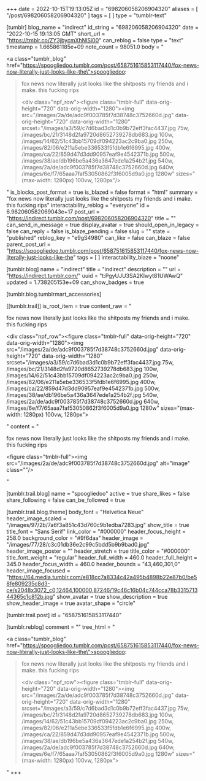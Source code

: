 +++
date = 2022-10-15T19:13:05Z
id = "698206058206904320"
aliases = [ "/post/698206058206904320" ]
tags = [ ]
type = "tumblr-text"

[tumblr]
blog_name = "indirect"
id_string = "698206058206904320"
date = "2022-10-15 19:13:05 GMT"
short_url = "https://tmblr.co/ZY3jbycmXhNlSi00"
can_reblog = false
type = "text"
timestamp = 1.665861185e+09
note_count = 98051.0
body = "<p><a class=\"tumblr_blog\" href=\"https://spoogliedoo.tumblr.com/post/658751615853117440/fox-news-now-literally-just-looks-like-the\">spoogliedoo</a>:</p><blockquote><p>fox news now literally just looks like the shitposts my friends and i make. this fucking rips</p><div class=\"npf_row\"><figure class=\"tmblr-full\" data-orig-height=\"720\" data-orig-width=\"1280\"><img src=\"/images/2a/de/adc9f003785f7d38748c3752660d.jpg\" data-orig-height=\"720\" data-orig-width=\"1280\" srcset=\"/images/a3/59/c7d6bad3d1c0b9b72eff3fac4437.jpg 75w, /images/bc/21/3148d2fa9720d8652739278db683.jpg 100w, /images/14/62/51c43bb15709df094223ac2c9ba0.jpg 250w, /images/82/06/e211a5ebe336533f5fdb1e6f6995.jpg 400w, /images/ca/22/859d47d3dd90957eaf9e4542371b.jpg 500w, /images/38/ae/db196be5a436a3647ede1a254b2f.jpg 540w, /images/2a/de/adc9f003785f7d38748c3752660d.jpg 640w, /images/6e/f7/65aaa7faf53050862f3f6005d9a0.jpg 1280w\" sizes=\"(max-width: 1280px) 100vw, 1280px\"/></figure></div></blockquote>"
is_blocks_post_format = true
is_blazed = false
format = "html"
summary = "fox news now literally just looks like the shitposts my friends and i make. this fucking rips"
interactability_reblog = "everyone"
id = 6.982060582069043e+17
post_url = "https://indirect.tumblr.com/post/698206058206904320"
title = ""
can_send_in_message = true
display_avatar = true
should_open_in_legacy = false
can_reply = false
is_blaze_pending = false
slug = ""
state = "published"
reblog_key = "e9gS4980"
can_like = false
can_blaze = false
parent_post_url = "https://spoogliedoo.tumblr.com/post/658751615853117440/fox-news-now-literally-just-looks-like-the"
tags = [ ]
interactability_blaze = "noone"

[tumblr.blog]
name = "indirect"
title = "indirect"
description = ""
url = "https://indirect.tumblr.com/"
uuid = "t:PgyUJU3SA2Klwyt81UWAwQ"
updated = 1.738205153e+09
can_show_badges = true

[tumblr.blog.tumblrmart_accessories]

[[tumblr.trail]]
is_root_item = true
content_raw = "<p><p>fox news now literally just looks like the shitposts my friends and i make. this fucking rips</p><div class=\"npf_row\"><figure class=\"tmblr-full\" data-orig-height=\"720\" data-orig-width=\"1280\"><img src=\"/images/2a/de/adc9f003785f7d38748c3752660d.jpg\" data-orig-height=\"720\" data-orig-width=\"1280\" srcset=\"/images/a3/59/c7d6bad3d1c0b9b72eff3fac4437.jpg 75w, /images/bc/21/3148d2fa9720d8652739278db683.jpg 100w, /images/14/62/51c43bb15709df094223ac2c9ba0.jpg 250w, /images/82/06/e211a5ebe336533f5fdb1e6f6995.jpg 400w, /images/ca/22/859d47d3dd90957eaf9e4542371b.jpg 500w, /images/38/ae/db196be5a436a3647ede1a254b2f.jpg 540w, /images/2a/de/adc9f003785f7d38748c3752660d.jpg 640w, /images/6e/f7/65aaa7faf53050862f3f6005d9a0.jpg 1280w\" sizes=\"(max-width: 1280px) 100vw, 1280px\"></figure></div></p>"
content = "<p><p>fox news now literally just looks like the shitposts my friends and i make. this fucking rips</p><figure class=\"tmblr-full\"><img src=\"/images/2a/de/adc9f003785f7d38748c3752660d.jpg\" alt=\"image\" class=\"\"/></figure></p>"

[tumblr.trail.blog]
name = "spoogliedoo"
active = true
share_likes = false
share_following = false
can_be_followed = true

[tumblr.trail.blog.theme]
body_font = "Helvetica Neue"
header_image_scaled = "/images/97/2b/7a6f3a851c43d760c9b1edba7283.jpg"
show_title = true
title_font = "Sans Serif"
link_color = "#000000"
header_focus_height = 258.0
background_color = "#9f6daa"
header_image = "/images/77/28/c3c01db36e2c99c5bdd5b9b9bad0.jpg"
header_image_poster = ""
header_stretch = true
title_color = "#000000"
title_font_weight = "regular"
header_full_width = 460.0
header_full_height = 345.0
header_focus_width = 460.0
header_bounds = "43,460,301,0"
header_image_focused = "https://64.media.tumblr.com/e818cc7a8334c42a495b4898b22e87b0/be58fe809235c8d3-ce/s2048x3072_c0,12464,100000,87246/19c46c16b04c744cca78b331571344365c1c812b.jpg"
show_avatar = true
show_description = true
show_header_image = true
avatar_shape = "circle"

[tumblr.trail.post]
id = "658751615853117440"

[tumblr.reblog]
comment = ""
tree_html = "<p><a class=\"tumblr_blog\" href=\"https://spoogliedoo.tumblr.com/post/658751615853117440/fox-news-now-literally-just-looks-like-the\">spoogliedoo</a>:</p><blockquote><p>fox news now literally just looks like the shitposts my friends and i make. this fucking rips</p><div class=\"npf_row\"><figure class=\"tmblr-full\" data-orig-height=\"720\" data-orig-width=\"1280\"><img src=\"/images/2a/de/adc9f003785f7d38748c3752660d.jpg\" data-orig-height=\"720\" data-orig-width=\"1280\" srcset=\"/images/a3/59/c7d6bad3d1c0b9b72eff3fac4437.jpg 75w, /images/bc/21/3148d2fa9720d8652739278db683.jpg 100w, /images/14/62/51c43bb15709df094223ac2c9ba0.jpg 250w, /images/82/06/e211a5ebe336533f5fdb1e6f6995.jpg 400w, /images/ca/22/859d47d3dd90957eaf9e4542371b.jpg 500w, /images/38/ae/db196be5a436a3647ede1a254b2f.jpg 540w, /images/2a/de/adc9f003785f7d38748c3752660d.jpg 640w, /images/6e/f7/65aaa7faf53050862f3f6005d9a0.jpg 1280w\" sizes=\"(max-width: 1280px) 100vw, 1280px\"></figure></div></blockquote>"
+++
